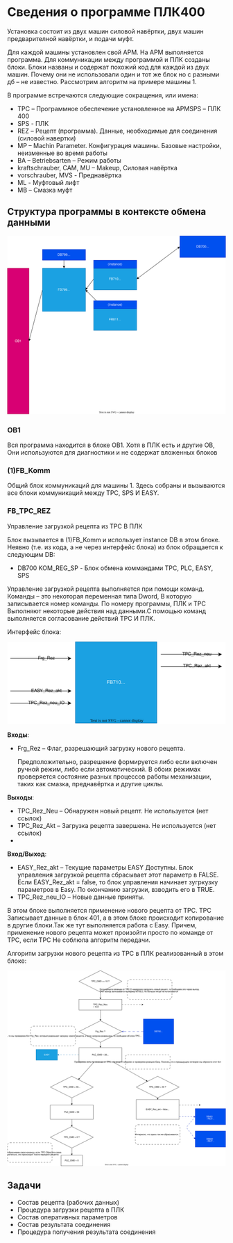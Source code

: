 # Сведения о программе ПЛК400

Установка состоит из двух машин силовой навёртки, двух машин предварителной навёртки, и подачи муфт. 

Для каждой машины установлен свой АРМ. На АРМ выполняется программа. Для коммуникации между программой и ПЛК созданы блоки. Блоки названы и содержат похожий код для каждой из двух машин. Почему они не использовали один и тот же блок но с разными дб – не известно. Рассмотрим алгоритм на примере машины 1.

В программе встречаются следующие сокращения, или имена:
- TPC – Программное обеспечение установленное на АРМSPS – ПЛК 400
- SPS - ПЛК
- REZ – Рецепт (программа). Данные, необходимые для соединения (силовой навертки)
- MP – Machin Parameter. Конфигурация машины. Базовые настройки, неизменные во время работы 
- BA – Betriebsarten – Режим работы 
- kraftschrauber, CAM, MU – Makeup, Силовая навёртка
- vorschrauber, MVS - Преднавёртка 
- ML - Муфтовый лифт 
- MB – Смазка муфт

## Структура программы в контексте обмена данными

![-](OB1.drawio.svg)

### OB1
Вся программа находится в блоке OB1. Хотя в ПЛК есть и другие OB, Они используются для диагностики и не содержат вложенных блоков

### (1)FB_Komm

Общий блок коммуникаций для машины 1. Здесь собраны и вызываются все блоки коммуникаций между TPC, SPS И EASY. 

### FB_TPC_REZ

Управление загрузкой рецепта из TPC В ПЛК

Блок вызывается в (1)FB_Komm и использует instance DB в этом блоке. Неявно (т.е. из кода, а не через интерфейс блока) из блок обращается к следующим DB:
- DB700 KOM_REG_SP - Блок обмена коммандами TPC, PLC, EASY, SPS

Управление загрузкой рецепта выполняется при помощи команд. 
Команды – это некоторая переменная типа Dword, В которую записывается номер команды. 
По номеру программы, ПЛК и TPC Выполняют некоторые действия над данными.С помощью команд выполняется согласование действий TPC И ПЛК.

Интерфейс блока:

![-](FB_TPC_REZ.drawio.svg)

__Входы__:
- Frg_Rez – Флаг, разрешающий загрузку нового рецепта. 
  
  Предположительно, разрешение формируется либо если включен ручной режим, либо если автоматический. В обоих режимах проверяется состояние разных процессов работы механизации, таких как смазка, преднавёртка и другие циклы.

__Выходы__:
- TPC_Rez_Neu – Обнаружен новый рецепт. Не используется (нет ссылок)
- TPC_Rez_Akt – Загрузка рецепта завершена. Не используется (нет ссылок)
- 
__Вход/Выход__:
- EASY_Rez_akt – Текущие параметры EASY Доступны. Блок управления загрузкой рецепта сбрасывает этот параметр в FALSE. Если EASY_Rez_akt = false, то блок управления начинает зугркузку параметров в Easy. По окончанию загрузки, взводить его в TRUE.
- TPC_Rez_neu_IO – Новые данные приняты. 

В этом блоке выполняется применение нового рецепта от TPC. TPC Записывает данные в блок 401, а в этом блоке происходит копирование в другие блоки.Так же тут выполняется работа с Easy.
Причем, применение нового рецепта может произойти просто по команде от TPC, если TPC Не соблюла алгоритм передачи.

Алгоритм загрузки нового рецепта из TPC в ПЛК реализованный в этом блоке:

![](Алгоритм%20загрузки%20рецепта.drawio.svg)


## Задачи

- Состав рецепта (рабочих данных)
- Процедура загрузки рецепта в ПЛК
- Состав оперативных параметров
- Состав результата соединения
- Процедура получения результата соединения